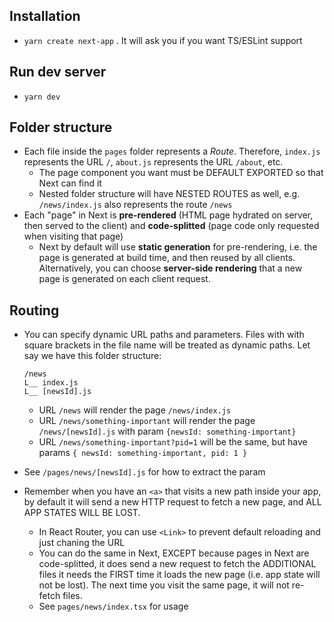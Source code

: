 ## Installation

- `yarn create next-app` . It will ask you if you want TS/ESLint support

## Run dev server

- `yarn dev`

## Folder structure

- Each file inside the `pages` folder represents a _Route_. Therefore, `index.js` represents the URL `/`, `about.js` represents the URL `/about`, etc.
  - The page component you want must be DEFAULT EXPORTED so that Next can find it
  - Nested folder structure will have NESTED ROUTES as well, e.g. `/news/index.js` also represents the route `/news`
- Each "page" in Next is **pre-rendered** (HTML page hydrated on server, then served to the client) and **code-splitted** (page code only requested when visiting that page)
  - Next by default will use **static generation** for pre-rendering, i.e. the page is generated at build time, and then reused by all clients. Alternatively, you can choose **server-side rendering** that a new page is generated on each client request.

## Routing

- You can specify dynamic URL paths and parameters. Files with with square brackets in the file name will be treated as dynamic paths. Let say we have this folder structure:
  ```
  /news
  L__ index.js
  L__ [newsId].js
  ```
  - URL `/news` will render the page `/news/index.js`
  - URL `/news/something-important` will render the page `/news/[newsId].js` with param `{newsId: something-important}`
  - URL `/news/something-important?pid=1` will be the same, but have params `{ newsId: something-important, pid: 1 }`
- See `/pages/news/[newsId].js` for how to extract the param

- Remember when you have an `<a>` that visits a new path inside your app, by default it will send a new HTTP request to fetch a new page, and ALL APP STATES WILL BE LOST.
  - In React Router, you can use `<Link>` to prevent default reloading and just chaning the URL
  - You can do the same in Next, EXCEPT because pages in Next are code-splitted, it does send a new request to fetch the ADDITIONAL files it needs the FIRST time it loads the new page (i.e. app state will not be lost). The next time you visit the same page, it will not re-fetch files.
  - See `pages/news/index.tsx` for usage
